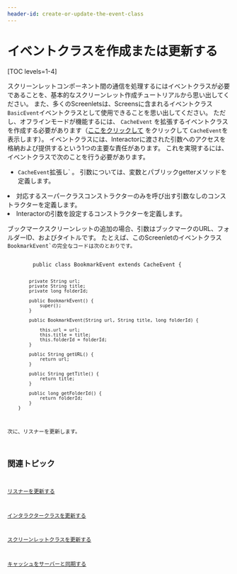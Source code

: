 ```yaml
---
header-id: create-or-update-the-event-class
---
```


# イベントクラスを作成または更新する

[TOC levels=1-4]

スクリーンレットコンポーネント間の通信を処理するにはイベントクラスが必要であることを、基本的なスクリーンレット作成チュートリアルから思い出してください。 また、多くのScreenletsは、Screensに含まれるイベントクラス `BasicEvent`イベントクラスとして使用できることを思い出してください。 ただし、オフラインモードが機能するには、 `CacheEvent` を拡張するイベントクラスを作成する必要があります（[ここをクリックして](https://github.com/liferay/liferay-screens/blob/master/android/library/src/main/java/com/liferay/mobile/screens/base/interactor/event/CacheEvent.java) をクリックして `CacheEvent`を表示します）。 イベントクラスには、Interactorに渡された引数へのアクセスを格納および提供するという1つの主要な責任があります。 これを実現するには、イベントクラスで次のことを行う必要があります。

  - `CacheEvent`拡張し` 。 引数については、変数とパブリックgetterメソッドを定義します。</li>
<li>対応するスーパークラスコンストラクターのみを呼び出す引数なしのコンストラクターを定義します。</li>
<li>Interactorの引数を設定するコンストラクターを定義します。</li>
</ul>

<p spaces-before="0">ブックマークスクリーンレットの追加の場合、引数はブックマークのURL、フォルダーID、およびタイトルです。 たとえば、このScreenletのイベントクラス <code>BookmarkEvent`の完全なコードは次のとおりです。</p> 
        public class BookmarkEvent extends CacheEvent {
        
            private String url; 
            private String title; 
            private long folderId; 
        
            public BookmarkEvent() { 
                super(); 
            }
        
            public BookmarkEvent(String url, String title, long folderId) {
        
                this.url = url; 
                this.title = title; 
                this.folderId = folderId; 
            }
        
            public String getURL() { 
                return url; 
            }
        
            public String getTitle() { 
                return title; 
            }
        
            public long getFolderId() { 
                return folderId; 
            } 
        }

次に、リスナーを更新します。

## 関連トピック

[リスナーを更新する](/docs/7-1/tutorials/-/knowledge_base/t/update-the-listener)

[インタラクタークラスを更新する](/docs/7-1/tutorials/-/knowledge_base/t/update-the-interactor-class)

[スクリーンレットクラスを更新する](/docs/7-1/tutorials/-/knowledge_base/t/update-the-screenlet-class)

[キャッシュをサーバーと同期する](/docs/7-1/tutorials/-/knowledge_base/t/sync-the-cache-with-the-server)
